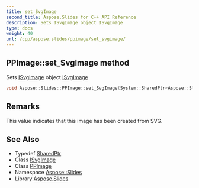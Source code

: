 ```yaml
---
title: set_SvgImage
second_title: Aspose.Slides for C++ API Reference
description: Sets ISvgImage object ISvgImage
type: docs
weight: 40
url: /cpp/aspose.slides/ppimage/set_svgimage/
---
```

## PPImage::set_SvgImage method


Sets [ISvgImage](../../isvgimage/) object [ISvgImage](../../isvgimage/)

```cpp
void Aspose::Slides::PPImage::set_SvgImage(System::SharedPtr<Aspose::Slides::ISvgImage> value) override
```

## Remarks


This value indicates that this image has been created from SVG.
## See Also

* Typedef [SharedPtr](../../../system/sharedptr/)
* Class [ISvgImage](../../isvgimage/)
* Class [PPImage](../)
* Namespace [Aspose::Slides](../../)
* Library [Aspose.Slides](../../../)
